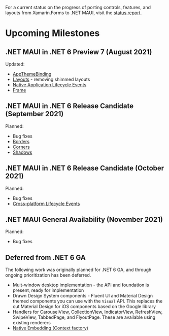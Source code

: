For a current status on the progress of porting controls, features, and layouts from Xamarin.Forms to .NET MAUI, visit the [status report](https://github.com/dotnet/maui/wiki/status).

# Upcoming Milestones

## **.NET MAUI in .NET 6 Preview 7 (August 2021)**

Updated:
* [AppThemeBinding](https://github.com/dotnet/maui/pull/1657)
* [Layouts](https://github.com/dotnet/maui/issues/1592) - removing shimmed layouts
* [Native Application Lifecycle Events](https://github.com/dotnet/maui/issues/1582)
* [Frame](https://github.com/dotnet/maui/pull/787)

## **.NET MAUI in .NET 6 Release Candidate (September 2021)**

Planned:
* Bug fixes
* [Borders](https://github.com/dotnet/maui/pull/650)
* [Corners](https://github.com/dotnet/maui/pull/650)
* [Shadows](https://github.com/dotnet/maui/pull/570)

## **.NET MAUI in .NET 6 Release Candidate (October 2021)**

Planned:
* Bug fixes
* [Cross-platform Lifecycle Events](https://github.com/dotnet/maui/issues/1721)

## **.NET MAUI General Availability (November 2021)**

Planned:
* Bug fixes


## **Deferred from .NET 6 GA**

The following work was originally planned for .NET 6 GA, and through ongoing prioritization has been deferred. 

* Mult-window desktop implementation - the API and foundation is present, ready for implementation
* Drawn Design System components - Fluent UI and Material Design themed components you can use with the `Visual` API. This replaces the cut Material Design for iOS components based on the Google library
* Handlers for CarouselView, CollectionView, IndicatorView, RefreshView, SwipeView, TabbedPage, and FlyoutPage. These are available using existing renderers 
* [Native Embedding (Context factory)](https://github.com/dotnet/maui/issues/1718)
